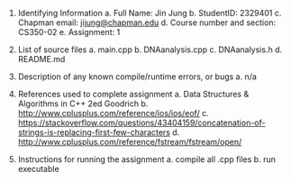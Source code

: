 1) Identifying Information
a. Full Name: Jin Jung
b. StudentID: 2329401
c. Chapman email: jijung@chapman.edu
d. Course number and section: CS350-02
e. Assignment: 1

2) List of source files
a. main.cpp
b. DNAanalysis.cpp
c. DNAanalysis.h
d. README.md

3) Description of any known compile/runtime errors, or bugs
a. n/a

4) References used to complete assignment
a. Data Structures & Algorithms in C++ 2ed Goodrich
b. http://www.cplusplus.com/reference/ios/ios/eof/
c. https://stackoverflow.com/questions/43404159/concatenation-of-strings-is-replacing-first-few-characters
d. http://www.cplusplus.com/reference/fstream/fstream/open/


5) Instructions for running the assignment
a. compile all .cpp files
b. run executable
